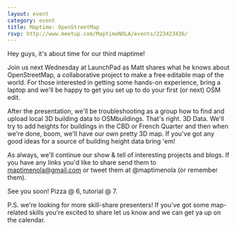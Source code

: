 ```yaml
---
layout: event
category: event
title: Maptime: OpenStreetMap
rsvp: http://www.meetup.com/MaptimeNOLA/events/223423436/
---
```


Hey guys, it's about time for our third maptime! 

Join us next Wednesday at LaunchPad as Matt shares what he knows about OpenStreetMap, a collaborative project to make a free editable map of the world. For those interested in getting some hands-on experience, bring a laptop and we'll be happy to get you set up to do your first (or next) OSM edit.  

After the presentation, we'll be troubleshooting as a group how to find and upload local 3D building data to OSMbuildings. That's right. 3D Data. We'll try to add heights for buildings in the CBD or French Quarter and then when we're done, boom, we'll have our own pretty 3D map. If you've got any good ideas for a source of building height data bring 'em! 

As always, we'll continue our show & tell of interesting projects and blogs. If you have any links you'd like to share send them to maptimenola@gmail.com or tweet them at @maptimenola (or remember them).  

See you soon! Pizza @ 6, tutorial @ 7.

P.S. we're looking for more skill-share presenters! If you've got some map-related skills you're excited to share let us know and we can get ya up on the calendar.
